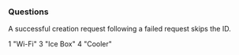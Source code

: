 ### Questions

A successful creation request following a failed request skips the ID.

1 "Wi-Fi"
3 "Ice Box"
4 "Cooler"
